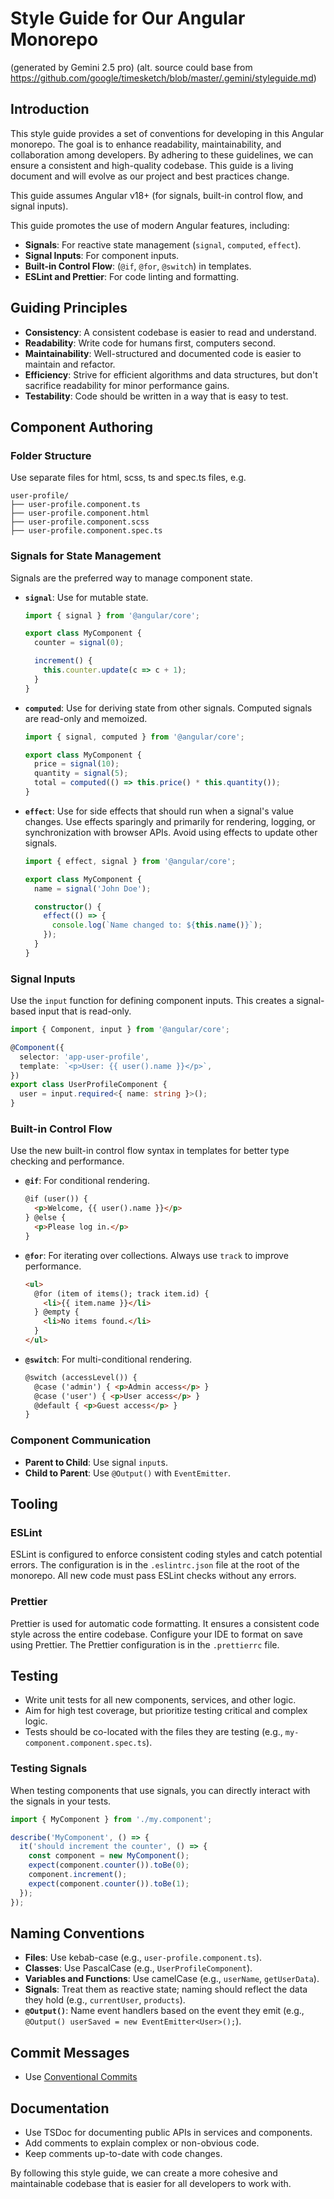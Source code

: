 # Style Guide for Our Angular Monorepo
(generated by Gemini 2.5 pro)
(alt. source could base from https://github.com/google/timesketch/blob/master/.gemini/styleguide.md)

## Introduction

This style guide provides a set of conventions for developing in this Angular monorepo. The goal is to enhance readability, maintainability, and collaboration among developers. By adhering to these guidelines, we can ensure a consistent and high-quality codebase. This guide is a living document and will evolve as our project and best practices change.

This guide assumes Angular v18+ (for signals, built-in control flow, and signal inputs).

This guide promotes the use of modern Angular features, including:
* **Signals**: For reactive state management (`signal`, `computed`, `effect`).
* **Signal Inputs**: For component inputs.
* **Built-in Control Flow**: (`@if`, `@for`, `@switch`) in templates.
* **ESLint and Prettier**: For code linting and formatting.

## Guiding Principles

* **Consistency**: A consistent codebase is easier to read and understand.
* **Readability**: Write code for humans first, computers second.
* **Maintainability**: Well-structured and documented code is easier to maintain and refactor.
* **Efficiency**: Strive for efficient algorithms and data structures, but don't sacrifice readability for minor performance gains.
* **Testability**: Code should be written in a way that is easy to test.

## Component Authoring

### Folder Structure
Use separate files for html, scss, ts and spec.ts files, e.g.

```text
user-profile/
├── user-profile.component.ts
├── user-profile.component.html
├── user-profile.component.scss
├── user-profile.component.spec.ts
```

### Signals for State Management

Signals are the preferred way to manage component state.

* **`signal`**: Use for mutable state.

    ```typescript
    import { signal } from '@angular/core';

    export class MyComponent {
      counter = signal(0);

      increment() {
        this.counter.update(c => c + 1);
      }
    }
    ```

* **`computed`**: Use for deriving state from other signals. Computed signals are read-only and memoized.

    ```typescript
    import { signal, computed } from '@angular/core';

    export class MyComponent {
      price = signal(10);
      quantity = signal(5);
      total = computed(() => this.price() * this.quantity());
    }
    ```

* **`effect`**: Use for side effects that should run when a signal's value changes. Use effects sparingly and primarily for rendering, logging, or synchronization with browser APIs. Avoid using effects to update other signals.

    ```typescript
    import { effect, signal } from '@angular/core';

    export class MyComponent {
      name = signal('John Doe');

      constructor() {
        effect(() => {
          console.log(`Name changed to: ${this.name()}`);
        });
      }
    }
    ```

### Signal Inputs

Use the `input` function for defining component inputs. This creates a signal-based input that is read-only.

```typescript
import { Component, input } from '@angular/core';

@Component({
  selector: 'app-user-profile',
  template: `<p>User: {{ user().name }}</p>`,
})
export class UserProfileComponent {
  user = input.required<{ name: string }>();
}
```

### Built-in Control Flow

Use the new built-in control flow syntax in templates for better type checking and performance.

* **`@if`**: For conditional rendering.

    ```html
    @if (user()) {
      <p>Welcome, {{ user().name }}</p>
    } @else {
      <p>Please log in.</p>
    }
    ```

* **`@for`**: For iterating over collections. Always use `track` to improve performance.

    ```html
    <ul>
      @for (item of items(); track item.id) {
        <li>{{ item.name }}</li>
      } @empty {
        <li>No items found.</li>
      }
    </ul>
    ```

* **`@switch`**: For multi-conditional rendering.

    ```html
    @switch (accessLevel()) {
      @case ('admin') { <p>Admin access</p> }
      @case ('user') { <p>User access</p> }
      @default { <p>Guest access</p> }
    }
    ```

### Component Communication

* **Parent to Child**: Use signal `input`s.
* **Child to Parent**: Use `@Output()` with `EventEmitter`.

## Tooling

### ESLint

ESLint is configured to enforce consistent coding styles and catch potential errors. The configuration is in the `.eslintrc.json` file at the root of the monorepo. All new code must pass ESLint checks without any errors.

### Prettier

Prettier is used for automatic code formatting. It ensures a consistent code style across the entire codebase. Configure your IDE to format on save using Prettier. The Prettier configuration is in the `.prettierrc` file.

## Testing

* Write unit tests for all new components, services, and other logic.
* Aim for high test coverage, but prioritize testing critical and complex logic.
* Tests should be co-located with the files they are testing (e.g., `my-component.component.spec.ts`).

### Testing Signals

When testing components that use signals, you can directly interact with the signals in your tests.

```typescript
import { MyComponent } from './my.component';

describe('MyComponent', () => {
  it('should increment the counter', () => {
    const component = new MyComponent();
    expect(component.counter()).toBe(0);
    component.increment();
    expect(component.counter()).toBe(1);
  });
});
```

## Naming Conventions

* **Files**: Use kebab-case (e.g., `user-profile.component.ts`).
* **Classes**: Use PascalCase (e.g., `UserProfileComponent`).
* **Variables and Functions**: Use camelCase (e.g., `userName`, `getUserData`).
* **Signals**: Treat them as reactive state; naming should reflect the data they hold (e.g., `currentUser`, `products`).
* **`@Output()`**: Name event handlers based on the event they emit (e.g., `@Output() userSaved = new EventEmitter<User>();`).

## Commit Messages
* Use [Conventional Commits](https://www.conventionalcommits.org/)

## Documentation

* Use TSDoc for documenting public APIs in services and components.
* Add comments to explain complex or non-obvious code.
* Keep comments up-to-date with code changes.

By following this style guide, we can create a more cohesive and maintainable codebase that is easier for all developers to work with.